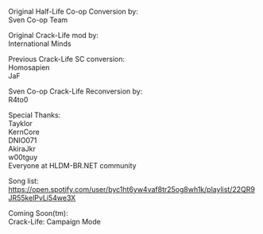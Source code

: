 Original Half-Life Co-op Conversion by:  
Sven Co-op Team  

Original Crack-Life mod by:  
International Minds  

Previous Crack-Life SC conversion:  
Homosapien  
JaF  

Sven Co-op Crack-Life Reconversion by:  
R4to0  

Special Thanks:  
Tayklor  
KernCore  
DNIO071  
AkiraJkr  
w00tguy  
Everyone at HLDM-BR.NET community  

Song list:  
https://open.spotify.com/user/byc1ht6yw4vaf8tr25og8wh1k/playlist/22QR9JR55kelPvLi54we3X  

Coming Soon(tm):  
Crack-Life: Campaign Mode  